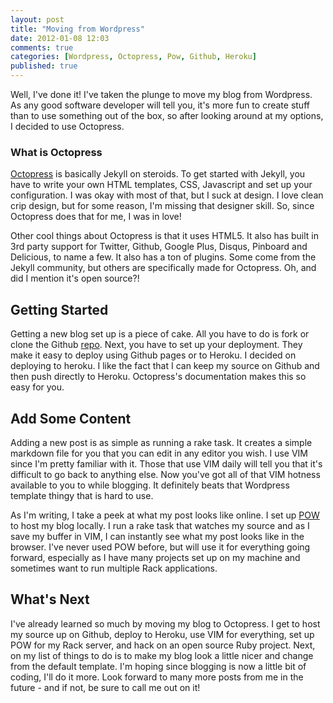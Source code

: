 ```yaml
---
layout: post
title: "Moving from Wordpress"
date: 2012-01-08 12:03
comments: true
categories: [Wordpress, Octopress, Pow, Github, Heroku]
published: true
---
```


Well, I've done it!  I've taken the plunge to move my blog from Wordpress.  As any good software developer
will tell you, it's more fun to create stuff than to use something out of the box, so after looking around at
my options, I decided to use Octopress.
<!-- More -->

### What is Octopress
[Octopress](http://www.octopress.org) is basically Jekyll on steroids.  To get started with Jekyll, you have to write your own HTML
templates, CSS, Javascript and set up your configuration.  I was okay with most of that, but I suck at
design.  I love clean crip design, but for some reason, I'm missing that designer skill.  So, since Octopress
does that for me, I was in love!

Other cool things about Octopress is that it uses HTML5.  It also has built in 3rd party support for Twitter,
Github, Google Plus, Disqus, Pinboard and Delicious, to name a few. It also has a ton of plugins.  Some come
from the Jekyll community, but others are specifically made for Octopress.  Oh, and did I mention it's open
source?!

## Getting Started
Getting a new blog set up is a piece of cake.  All you have to do is fork or clone the Github [repo](https://github.com/imathis/octopress).
Next, you have to set up your deployment.  They make it easy to deploy using Github pages or to Heroku.  I
decided on deploying to heroku.  I like the fact that I can keep my source on Github and then push directly to Heroku.
Octopress's documentation makes this so easy for you.

## Add Some Content
Adding a new post is as simple as running a rake task.  It creates a simple markdown file for you that you can edit
in any editor you wish.  I use VIM since I'm pretty familiar with it.  Those that use VIM daily will tell you that
it's difficult to go back to anything else.  Now you've got all of that VIM hotness available to you to while blogging.
It definitely beats that Wordpress template thingy that is hard to use.

As I'm writing, I take a peek at what my post looks like online.  I set up [POW](http://pow.cx) to host my blog locally.
I run a rake task that watches my source and as I save my buffer in VIM, I can instantly see what my post looks like in
the browser.  I've never used POW before, but will use it for everything going forward, especially as I have many projects
set up on my machine and sometimes want to run multiple Rack applications.

## What's Next
I've already learned so much by moving my blog to Octopress.  I get to host my source up on Github, deploy to Heroku,
use VIM for everything, set up POW for my Rack server, and hack on an open source Ruby project.  Next, on my list of
things to do is to make my blog look a little nicer and change from the default template.  I'm hoping since blogging
is now a little bit of coding, I'll do it more.  Look forward to many more posts from me in the future - and if not,
be sure to call me out on it!


